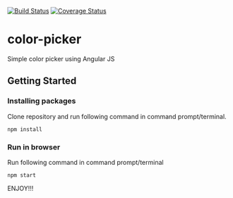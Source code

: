 [![Build Status](https://travis-ci.com/anandprajapati1/color-picker.svg?branch=master)](https://travis-ci.com/anandprajapati1/color-picker)
[![Coverage Status](https://coveralls.io/repos/github/anandprajapati1/color-picker/badge.svg?branch=master)](https://coveralls.io/github/anandprajapati1/color-picker?branch=master)

# color-picker
Simple color picker using Angular JS

## Getting Started
### Installing packages
Clone repository and run following command in command prompt/terminal.
```
npm install
```

### Run in browser
Run following command in command prompt/terminal
```
npm start
```

ENJOY!!!
